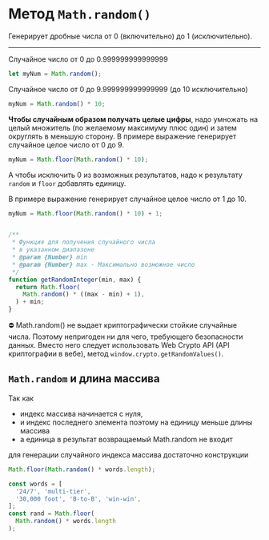 # Метод `Math.random()`

Генерирует дробные числа от 0 (включительно) до 1 (исключительно).

----

Случайное число от 0 до 0.999999999999999

```javascript
let myNum = Math.random();
```

Случайное число от 0 до 9.999999999999999 (до 10 исключительно)

```javascript
myNum = Math.random() * 10;
```

**Чтобы случайным образом получать целые цифры**, надо умножать на целый множитель (по желаемому максимуму плюс один) и затем округлять в меньшую сторону. В примере выражение генерирует случайное целое число от 0 до 9.

```javascript
myNum = Math.floor(Math.random() * 10);
```

А чтобы исключить 0 из возможных результатов, надо к результату `random` и `floor` добавлять единицу.

В примере выражение генерирует случайное целое число от 1 до 10.

```javascript
myNum = Math.floor(Math.random() * 10) + 1;


/**
 * Функция для получения случайного числа
 * в указанном диапазоне
 * @param {Number} min
 * @param {Number} max - Максимально возможное число
 */
function getRandomInteger(min, max) {
  return Math.floor(
    Math.random() * ((max - min) + 1),
  ) + min;
}
```

⛔️ Math.random() не выдает криптографически стойкие случайные числа. Поэтому непригоден ни для чего, требующего безопасности данных. Вместо него следует использовать Web Crypto API (API криптографии в вебе), метод `window.crypto.getRandomValues()`.

## `Math.random` и длина массива

Так как

- индекс массива начинается с нуля,
- и индекс последнего элемента поэтому на единицу меньше длины массива
- а единица в результат возвращаемый Math.random не входит

для генерации случайного индекса массива достаточно конструкции

```javascript
Math.floor(Math.random() * words.length);

const words = [
  '24/7', 'multi-tier',
  '30,000 foot', 'B-to-B', 'win-win',
];
const rand = Math.floor(
  Math.random() * words.length
);
```
